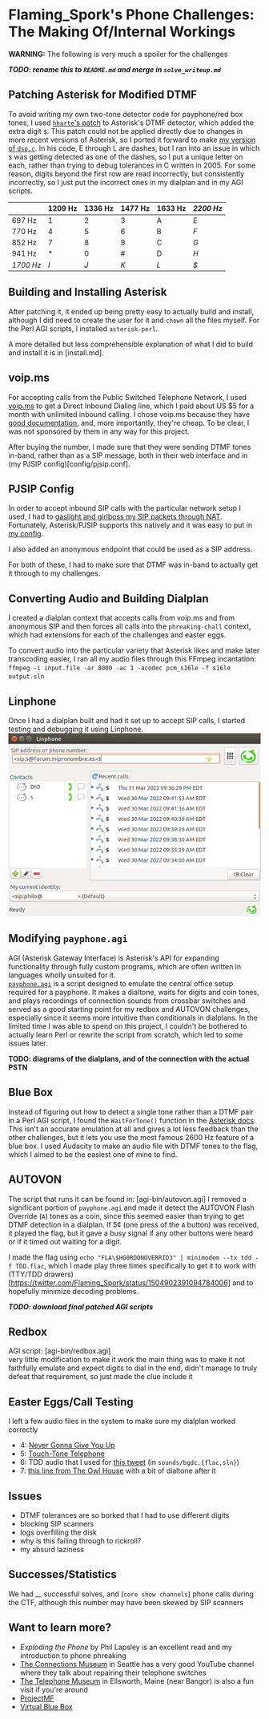 # Flaming_Spork's Phone Challenges: The Making Of/Internal Workings

**WARNING:** The following is very much a spoiler for the challenges

***TODO: rename this to `README.md` and merge in `solve_writeup.md`***

## Patching Asterisk for Modified DTMF
To avoid writing my own two-tone detector code for payphone/red box tones, I used [`hharte`'s patch](https://github.com/hharte/1dcoinctrl/blob/master/asterisk/main/0001-Modify-DTMF-matrix-to-decode-1700-2200Hz-coin-tones.patch) to Asterisk's DTMF detector, which added the extra digit `$`.
This patch could not be applied directly due to changes in more recent versions of Asterisk, so I ported it forward to make [my version of `dsp.c`](src/main/dsp.c).
In his code, E through L are dashes, but I ran into an issue in which `$` was getting detected as one of the dashes, so I put a unique letter on each, rather than trying to debug tolerances in C written in 2005.
For some reason, digits beyond the first row are read incorrectly, but consistently incorrectly, so I just put the incorrect ones in my dialplan and in my AGI scripts.

|           | **1209 Hz** | **1336 Hz** | **1477 Hz** | **1633 Hz** | **_2200 Hz_** |
|-----------|-------------|-------------|-------------|-------------|---------------|
| 697 Hz    | 1           | 2           | 3           | A           | *E*           |
| 770 Hz    | 4           | 5           | 6           | B           | *F*           |
| 852 Hz    | 7           | 8           | 9           | C           | *G*           |
| 941 Hz    | *           | 0           | #           | D           | *H*           |
| *1700 Hz* | *I*         | *J*         | *K*         | *L*         | *$*           |

## Building and Installing Asterisk
After patching it, it ended up being pretty easy to actually build and install, although I did need to create the user for it and `chown` all the files myself.
For the Perl AGI scripts, I installed `asterisk-perl`.

A more detailed but less comprehensible explanation of what I did to build and install it is in [install.md].

## voip.ms
For accepting calls from the Public Switched Telephone Network, I used [voip.ms](https://voip.ms) to get a Direct Inbound Dialing line, which I paid about US $5 for a month with unlimited inbound calling.
I chose voip.ms because they have [good documentation](https://wiki.voip.ms/article/Asterisk_PJSIP), and, more importantly, they're cheap.
To be clear, I was not sponsored by them in any way for this project.

After buying the number, I made sure that they were sending DTMF tones in-band, rather than as a SIP message, both in their web interface and in (my PJSIP config)[config/pjsip.conf].

## PJSIP Config
In order to accept inbound SIP calls with the particular network setup I used, I had to [gaslight and girlboss my SIP packets through NAT](https://twitter.com/kimlikesflowers/status/1502478844204355587).
Fortunately, Asterisk/PJSIP supports this natively and it was easy to put in [my config](config/pjsip.conf).

I also added an anonymous endpoint that could be used as a SIP address.

For both of these, I had to make sure that DTMF was in-band to actually get it through to my challenges.

## Converting Audio and Building Dialplan
I created a dialplan context that accepts calls from voip.ms and from anonymous SIP and then forces all calls into the `phreaking-chall` context, which had extensions for each of the challenges and easter eggs.

To convert audio into the particular variety that Asterisk likes and make later transcoding easier, I ran all my audio files through this FFmpeg incantation:
`ffmpeg -i input.file -ar 8000 -ac 1 -acodec pcm_s16le -f s16le output.sln`

## Linphone
Once I had a dialplan built and had it set up to accept SIP calls, I started testing and debugging it using Linphone.
![](linphone.png)

## Modifying `payphone.agi`
AGI (Asterisk Gateway Interface) is Asterisk's API for expanding functionality through fully custom programs, which are often written in languages wholly unsuited for it.  
[`payphone.agi`](https://github.com/hharte/1dcoinctrl/blob/master/asterisk/agi-bin/payphone.agi) is a script designed to emulate the central office setup required for a payphone.
It makes a dialtone, waits for digits and coin tones, and plays recordings of connection sounds from crossbar switches and served as a good starting point for my redbox and AUTOVON challenges, especially since it seems more intuitive than conditionals in dialplans.
In the limited time I was able to spend on this project, I couldn't be bothered to actually learn Perl or rewrite the script from scratch, which led to some issues later.

**TODO: diagrams of the dialplans, and of the connection with the actual PSTN**

## Blue Box
Instead of figuring out how to detect a single tone rather than a DTMF pair in a Perl AGI script, I found the `WaitForTone()` function in the [Asterisk docs](https://wiki.asterisk.org/wiki/display/AST/Asterisk+18+Application_WaitForTone).
This isn't an accurate emulation at all and gives a lot less feedback than the other challenges, but it lets you use the most famous 2600 Hz feature of a blue box.
I used Audacity to make an audio file with DTMF tones to the flag, which I aimed to be the easiest one of mine to find.

## AUTOVON
The script that runs it can be found in: [agi-bin/autovon.agi]
I removed a significant portion of `payphone.agi` and made it detect the AUTOVON Flash Override (`A`) tones as a coin, since this seemed easier than trying to get DTMF detection in a dialplan.
If 5¢ (one press of the `A` button) was received, it played the flag, but it gave a busy signal if any other buttons were heard or if it timed out waiting for a digit.

I made the flag using `echo "FLA\$HG0RDONOVERRID3" | minimodem --tx tdd -f TDD.flac`, which I made play three times specifically to get it to work with (TTY/TDD drawers)[https://twitter.com/Flaming_Spork/status/1504902391094784006] and to hopefully minimize decoding problems.

***TODO: download final patched AGI scripts***

## Redbox
AGI script: [agi-bin/redbox.agi]  
very little modification to make it work
the main thing was to make it not faithfully emulate and expect digits to dial
in the end, didn't manage to truly defeat that requirement, so just made the clue include it

## Easter Eggs/Call Testing
I left a few audio files in the system to make sure my dialplan worked correctly

* 4: [Never Gonna Give You Up](https://www.youtube.com/watch?v=dQw4w9WgXcQ)
* 5: [Touch-Tone Telephone](https://www.youtube.com/watch?v=rbxL5BVEkRs)
* 6: TDD audio that I used for [this tweet](https://twitter.com/Flaming_Spork/status/1504902391094784006) (in `sounds/bgdc.{flac,sln}`)
* 7: [this line from The Owl House](https://youtu.be/2o695sEsplE?t=14) with a bit of dialtone after it

## Issues
* DTMF tolerances are so borked that I had to use different digits
* blocking SIP scanners
* logs overfilling the disk
* why is this failing through to rickroll?
* my absurd laziness

## Successes/Statistics
We had __ successful solves, and (`core show channels`) phone calls during the CTF, although this number may have been skewed by SIP scanners

## Want to learn more?
* _Exploding the Phone_ by Phil Lapsley is an excellent read and my introduction to phone phreaking
* [The Connections Museum](https://www.youtube.com/user/museumofcomm) in Seattle has a very good YouTube channel where they talk about repairing their telephone switches
* [The Telephone Museum](https://thetelephonemuseum.org/) in Ellsworth, Maine (near Bangor) is also a fun visit if you're around
* [ProjectMF](http://www.projectmf.org/intro.html)
* [Virtual Blue Box](https://phreaknet.org/bluebox/)
